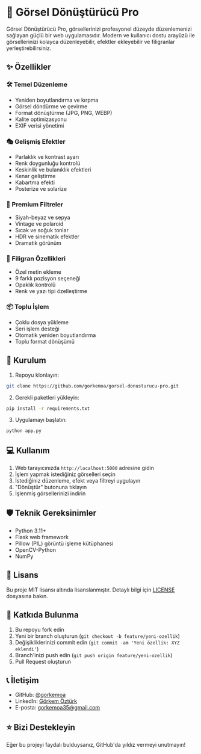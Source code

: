# 🎨 Görsel Dönüştürücü Pro

Görsel Dönüştürücü Pro, görsellerinizi profesyonel düzeyde düzenlemenizi sağlayan güçlü bir web uygulamasıdır. Modern ve kullanıcı dostu arayüzü ile görsellerinizi kolayca düzenleyebilir, efektler ekleyebilir ve filigranlar yerleştirebilirsiniz.

## ✨ Özellikler

### 🛠️ Temel Düzenleme
- Yeniden boyutlandırma ve kırpma
- Görsel döndürme ve çevirme
- Format dönüştürme (JPG, PNG, WEBP)
- Kalite optimizasyonu
- EXIF verisi yönetimi

### 🎭 Gelişmiş Efektler
- Parlaklık ve kontrast ayarı
- Renk doygunluğu kontrolü
- Keskinlik ve bulanıklık efektleri
- Kenar geliştirme
- Kabartma efekti
- Posterize ve solarize

### 🎨 Premium Filtreler
- Siyah-beyaz ve sepya
- Vintage ve polaroid
- Sıcak ve soğuk tonlar
- HDR ve sinematik efektler
- Dramatik görünüm

### 💫 Filigran Özellikleri
- Özel metin ekleme
- 9 farklı pozisyon seçeneği
- Opaklık kontrolü
- Renk ve yazı tipi özelleştirme

### 📦 Toplu İşlem
- Çoklu dosya yükleme
- Seri işlem desteği
- Otomatik yeniden boyutlandırma
- Toplu format dönüşümü

## 🚀 Kurulum

1. Repoyu klonlayın:
```bash
git clone https://github.com/gorkemoa/gorsel-donusturucu-pro.git
```

2. Gerekli paketleri yükleyin:
```bash
pip install -r requirements.txt
```

3. Uygulamayı başlatın:
```bash
python app.py
```

## 💻 Kullanım

1. Web tarayıcınızda `http://localhost:5000` adresine gidin
2. İşlem yapmak istediğiniz görselleri seçin
3. İstediğiniz düzenleme, efekt veya filtreyi uygulayın
4. "Dönüştür" butonuna tıklayın
5. İşlenmiş görsellerinizi indirin

## 🛡️ Teknik Gereksinimler

- Python 3.11+
- Flask web framework
- Pillow (PIL) görüntü işleme kütüphanesi
- OpenCV-Python
- NumPy

## 📄 Lisans

Bu proje MIT lisansı altında lisanslanmıştır. Detaylı bilgi için [LICENSE](LICENSE) dosyasına bakın.

## 🤝 Katkıda Bulunma

1. Bu repoyu fork edin
2. Yeni bir branch oluşturun (`git checkout -b feature/yeni-ozellik`)
3. Değişikliklerinizi commit edin (`git commit -am 'Yeni özellik: XYZ eklendi'`)
4. Branch'inizi push edin (`git push origin feature/yeni-ozellik`)
5. Pull Request oluşturun

## 📞 İletişim

- GitHub: [@gorkemoa](https://github.com/gorkemoa)
- LinkedIn: [Görkem Öztürk](https://linkedin.com/in/gorkemozturk35)
- E-posta: gorkemoa35@gmail.com

## ⭐ Bizi Destekleyin

Eğer bu projeyi faydalı bulduysanız, GitHub'da yıldız vermeyi unutmayın! 
